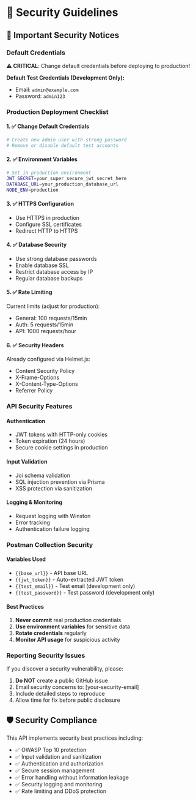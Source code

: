 # 🔐 Security Guidelines

## 🚨 Important Security Notices

### Default Credentials

**⚠️ CRITICAL**: Change default credentials before deploying to production!

**Default Test Credentials (Development Only):**
- Email: `admin@example.com`
- Password: `admin123`

### Production Deployment Checklist

#### 1. ✅ Change Default Credentials
```bash
# Create new admin user with strong password
# Remove or disable default test accounts
```

#### 2. ✅ Environment Variables
```bash
# Set in production environment
JWT_SECRET=your_super_secure_jwt_secret_here
DATABASE_URL=your_production_database_url
NODE_ENV=production
```

#### 3. ✅ HTTPS Configuration
- Use HTTPS in production
- Configure SSL certificates
- Redirect HTTP to HTTPS

#### 4. ✅ Database Security
- Use strong database passwords
- Enable database SSL
- Restrict database access by IP
- Regular database backups

#### 5. ✅ Rate Limiting
Current limits (adjust for production):
- General: 100 requests/15min
- Auth: 5 requests/15min  
- API: 1000 requests/hour

#### 6. ✅ Security Headers
Already configured via Helmet.js:
- Content Security Policy
- X-Frame-Options
- X-Content-Type-Options
- Referrer Policy

### API Security Features

#### Authentication
- JWT tokens with HTTP-only cookies
- Token expiration (24 hours)
- Secure cookie settings in production

#### Input Validation
- Joi schema validation
- SQL injection prevention via Prisma
- XSS protection via sanitization

#### Logging & Monitoring
- Request logging with Winston
- Error tracking
- Authentication failure logging

### Postman Collection Security

#### Variables Used
- `{{base_url}}` - API base URL
- `{{jwt_token}}` - Auto-extracted JWT token
- `{{test_email}}` - Test email (development only)
- `{{test_password}}` - Test password (development only)

#### Best Practices
1. **Never commit** real production credentials
2. **Use environment variables** for sensitive data
3. **Rotate credentials** regularly
4. **Monitor API usage** for suspicious activity

### Reporting Security Issues

If you discover a security vulnerability, please:

1. **Do NOT** create a public GitHub issue
2. Email security concerns to: [your-security-email]
3. Include detailed steps to reproduce
4. Allow time for fix before public disclosure

## 🛡️ Security Compliance

This API implements security best practices including:

- ✅ OWASP Top 10 protection
- ✅ Input validation and sanitization  
- ✅ Authentication and authorization
- ✅ Secure session management
- ✅ Error handling without information leakage
- ✅ Security logging and monitoring
- ✅ Rate limiting and DDoS protection
